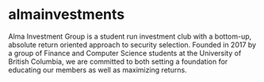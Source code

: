 # almainvestments
Alma Investment Group is a student run investment club with a bottom-up, absolute return oriented approach to security selection. Founded in 2017 by a group of Finance and Computer Science students at the University of British Columbia, we are committed to both setting a foundation for educating our members as well as maximizing returns.
